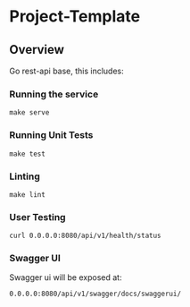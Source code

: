 # Project-Template

## Overview
Go rest-api base, this includes:


### Running the service
```shell
make serve
```

### Running Unit Tests
```shell
make test
```

### Linting
```shell
make lint
```

### User Testing
```shell
curl 0.0.0.0:8080/api/v1/health/status
```

### Swagger UI
Swagger ui will be exposed at:
```
0.0.0.0:8080/api/v1/swagger/docs/swaggerui/
```